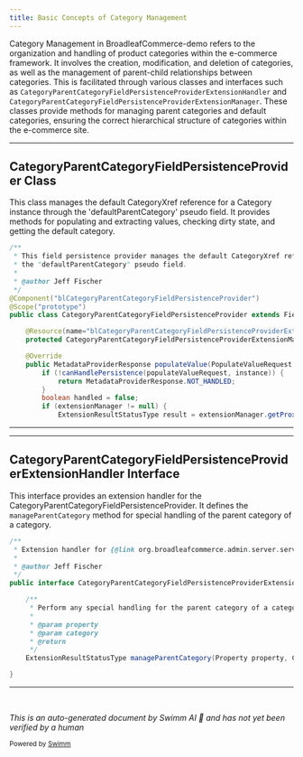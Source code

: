 ```yaml
---
title: Basic Concepts of Category Management
---
```

Category Management in BroadleafCommerce-demo refers to the organization and handling of product categories within the e-commerce framework. It involves the creation, modification, and deletion of categories, as well as the management of parent-child relationships between categories. This is facilitated through various classes and interfaces such as `CategoryParentCategoryFieldPersistenceProviderExtensionHandler` and `CategoryParentCategoryFieldPersistenceProviderExtensionManager`. These classes provide methods for managing parent categories and default categories, ensuring the correct hierarchical structure of categories within the e-commerce site.

<SwmSnippet path="/admin/broadleaf-admin-module/src/main/java/org/broadleafcommerce/admin/server/service/persistence/module/provider/CategoryParentCategoryFieldPersistenceProvider.java" line="43">

---

## CategoryParentCategoryFieldPersistenceProvider Class

This class manages the default CategoryXref reference for a Category instance through the 'defaultParentCategory' pseudo field. It provides methods for populating and extracting values, checking dirty state, and getting the default category.

```java
/**
 * This field persistence provider manages the default CategoryXref reference for a Category instance through
 * the "defaultParentCategory" pseudo field.
 *
 * @author Jeff Fischer
 */
@Component("blCategoryParentCategoryFieldPersistenceProvider")
@Scope("prototype")
public class CategoryParentCategoryFieldPersistenceProvider extends FieldPersistenceProviderAdapter {

    @Resource(name="blCategoryParentCategoryFieldPersistenceProviderExtensionManager")
    protected CategoryParentCategoryFieldPersistenceProviderExtensionManager extensionManager;

    @Override
    public MetadataProviderResponse populateValue(PopulateValueRequest populateValueRequest, Serializable instance) {
        if (!canHandlePersistence(populateValueRequest, instance)) {
            return MetadataProviderResponse.NOT_HANDLED;
        }
        boolean handled = false;
        if (extensionManager != null) {
            ExtensionResultStatusType result = extensionManager.getProxy().manageParentCategory(populateValueRequest.getProperty(), (Category) instance);
```

---

</SwmSnippet>

<SwmSnippet path="/admin/broadleaf-admin-module/src/main/java/org/broadleafcommerce/admin/server/service/persistence/module/provider/extension/CategoryParentCategoryFieldPersistenceProviderExtensionHandler.java" line="25">

---

## CategoryParentCategoryFieldPersistenceProviderExtensionHandler Interface

This interface provides an extension handler for the CategoryParentCategoryFieldPersistenceProvider. It defines the `manageParentCategory` method for special handling of the parent category of a category.

```java
/**
 * Extension handler for {@link org.broadleafcommerce.admin.server.service.persistence.module.provider.CategoryParentCategoryFieldPersistenceProvider}
 *
 * @author Jeff Fischer
 */
public interface CategoryParentCategoryFieldPersistenceProviderExtensionHandler extends ExtensionHandler {

    /**
     * Perform any special handling for the parent category of a category
     *
     * @param property
     * @param category
     * @return
     */
    ExtensionResultStatusType manageParentCategory(Property property, Category category);

}
```

---

</SwmSnippet>

&nbsp;

*This is an auto-generated document by Swimm AI 🌊 and has not yet been verified by a human*

<SwmMeta version="3.0.0" repo-id="Z2l0aHViJTNBJTNBQnJvYWRsZWFmQ29tbWVyY2UtZGVtbyUzQSUzQWdpbGFkbmF2b3Q=" repo-name="BroadleafCommerce-demo" doc-type="overview"><sup>Powered by [Swimm](/)</sup></SwmMeta>
